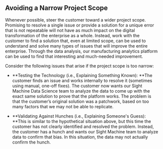 ## Avoiding a Narrow Project Scope

Whenever possible, steer the customer toward a wider project scope. Promising to resolve a single issue or provide a solution for a unique error that is not repeatable will not have as much impact on the digital transformation of the enterprise as a whole. Instead, work with the customer to find a solution that, even at limited scope, can be used to understand and solve many types of issues that will improve the entire enterprise. Through the data analysis, our manufacturing analytics platform can be used to find that interesting and much-needed improvement.

Consider the following issues that arise if the project scope is too narrow:

* **Testing the Technology \(i.e., Explaining Something Known\): **The customer finds an issue and works internally to resolve it \(sometimes using manual, one-off fixes\). The customer now wants our Sight Machine Data Science team to analyze the data to come up with the exact same solution to prove that the platform works. The problem is that the customer’s original solution was a patchwork, based on too many factors that we may not be able to replicate.

* **Validating Against Hunches \(i.e., Explaining Someone's Guess\): **This is similar to the hypothetical situation above, but this time the customer has not clearly identified and resolved the problem. Instead, the customer has a hunch and wants our Sight Machine team to analyze data to confirm that bias. In this situation, the data may not actually confirm the hunch.



